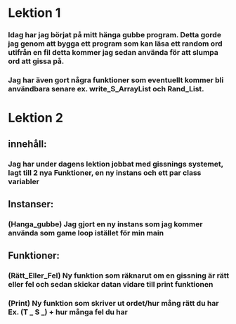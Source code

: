 # Lektion 1

### Idag har jag börjat på mitt hänga gubbe program. Detta gorde jag genom att bygga ett program som kan läsa ett random ord utifrån en fil detta kommer jag sedan använda för att slumpa ord att gissa på.

### Jag har även gort några funktioner som eventuellt kommer bli användbara senare ex. write_S_ArrayList och Rand_List.

# Lektion 2

## innehåll:

### Jag har under dagens lektion jobbat med gissnings systemet, lagt till 2 nya Funktioner, en ny instans och ett par class variabler

## Instanser:

### (Hanga_gubbe) Jag gjort en ny instans som jag kommer använda som game loop istället för min main

## Funktioner:

### (Rätt_Eller_Fel) Ny funktion som räknarut om en gissning är rätt eller fel och sedan skickar datan vidare till print funktionen

### (Print) Ny funktion som skriver ut ordet/hur mång rätt du har Ex. (T _ S _)  + hur många fel du har
